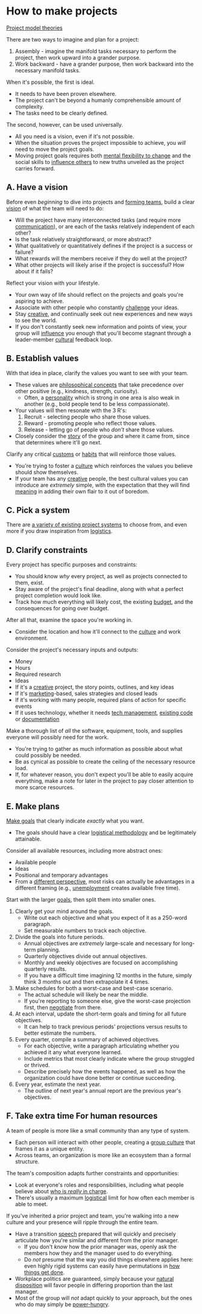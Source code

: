 
# How to make projects

[Project model theories](mgmt-2_projects-theories.md)

There are two ways to imagine and plan for a project:

1. Assembly - imagine the manifold tasks necessary to perform the project, then work upward into a grander purpose.
2. Work backward - have a grander purpose, then work backward into the necessary manifold tasks.

When it's possible, the first is ideal.

- It needs to have been proven elsewhere.
- The project can't be beyond a humanly comprehensible amount of complexity.
- The tasks need to be clearly defined.

The second, however, can be used universally.

- All you need is a vision, even if it's not possible.
- When the situation proves the project impossible to achieve, you *will* need to move the project goals.
- Moving project goals requires both [mental flexibility to change](people-changes.md) and the social skills to [influence others](people-3_boundaries.md) to new truths unveiled as the project carries forward.

## A. Have a vision

Before even *beginning* to dive into projects and [forming teams](mgmt-3_teams.md), build a clear [vision](imagination.md) of what the team will need to do:

- Will the project have many interconnected tasks (and require more [communication](language-speaking.md)), or are each of the tasks relatively independent of each other?
- Is the task relatively straightforward, or more abstract?
- What qualitatively or quantitatively defines if the project is a success or failure?
- What rewards will the members receive if they do well at the project?
- What other projects will likely arise if the project is successful? How about if it fails?

Reflect your vision with your lifestyle.

- Your own way of life should reflect on the projects and goals you're aspiring to achieve.
- Associate with other people who constantly [challenge](people-conflicts.md) your ideas.
- Stay [creative](mind-creativity.md), and continually seek out new experiences and new ways to see the world.
- If you don't constantly seek new information and points of view, your group will [influence](power-influence.md) you enough that you'll become stagnant through a leader-member [cultural](people-culture.md) feedback loop.

## B. Establish values

With that idea in place, clarify the values you want to see with your team.

- These values are [philosophical concepts](values.md) that take precedence over other positive (e.g., kindness, strength, curiosity).
  - Often, a [personality](personality.md) which is strong in one area is also weak in another (e.g., bold people tend to be less compassionate).
- Your values will then resonate with the 3 R's:
  1. Recruit - selecting people who share those values.
  2. Reward - promoting people who reflect those values.
  3. Release - letting go of people who *don't* share those values.
- Closely consider the [story](stories.md) of the group and where it came from, since that determines where it'll go next.

Clarify any critical [customs](people-rules.md) or [habits](habits.md) that will reinforce those values.

- You're trying to foster a [culture](people-culture.md) which reinforces the values you believe should show themselves.
- If your team has any [creative](mind-creativity.md) people, the best cultural values you can introduce are *extremely* simple, with the expectation that they will find [meaning](meaning.md) in adding their own flair to it out of boredom.

## C. Pick a system

There are [a variety of existing project systems](mgmt-2_projects-theories.md) to choose from, and even more if you draw inspiration from [logistics](logistics.md).

## D. Clarify constraints

Every project has specific purposes and constraints:

- You should know *why* every project, as well as projects connected to them, exist.
- Stay aware of the project's final deadline, along with what a perfect project completion would look like.
- Track how much everything will likely cost, the existing [budget](money-3_budget.md), and the consequences for going over budget.

After all that, examine the space you're working in.

- Consider the location and how it'll connect to the [culture](people-culture.md) and work environment.

Consider the project's necessary inputs and outputs:

- Money
- Hours
- Required research
- Ideas
- If it's a [creative](mind-creativity.md) project, the story points, outlines, and key ideas
- If it's [marketing](marketing.md)-based, sales strategies and closed leads
- If it's working with many people, required plans of action for specific events
- If it uses technology, whether it needs [tech management](mgmt-2_projects-cs.md), [existing code](computers-software-versionctrl.md) or [documentation](language-writing-documentation.md)

Make a thorough list of *all* the software, equipment, tools, and supplies everyone will possibly need for the work.

- You're trying to gather as much information as possible about what could possibly be needed.
- Be as cynical as possible to create the ceiling of the necessary resource load.
- If, for whatever reason, you don't expect you'll be able to easily acquire everything, make a note for later in the project to pay closer attention to more scarce resources.

## E. Make plans

[Make goals](success-3_goals.md) that clearly indicate *exactly* what you want.

- The goals should have a clear [logistical methodology](logistics.md) and be legitimately attainable.

Consider all available resources, including more abstract ones:

- Available people
- Ideas
- Positional and temporary advantages
- From a [different perspective](mind-creativity-how.md), most risks can actually be advantages in a different framing (e.g., [unemployment](hardship-unemployment.md) creates available free time).

Start with the larger [goals](success-3_goals.md), then split them into smaller ones.

1. Clearly get your mind around the goals.
   - Write out each objective and what you expect of it as a 250-word paragraph.
   - Set measurable numbers to track each objective.
2. Divide the goals into future periods.
   - Annual objectives are *extremely* large-scale and necessary for long-term planning.
   - Quarterly objectives divide out annual objectives.
   - Monthly and weekly objectives are focused on accomplishing quarterly results.
   - If you have a difficult time imagining 12 months in the future, simply think 3 months out and then extrapolate it 4 times.
3. Make schedules for both a worst-case and best-case scenario.
   - The actual schedule will likely be near the middle.
   - If you're reporting to someone else, give the worst-case projection first, then [negotiate](people-conflicts-negotiation.md) from there.
4. At each interval, update the short-term goals and timing for all future objectives.
   - It can help to track previous periods' projections versus results to better estimate the numbers.
5. Every quarter, compile a summary of achieved objectives.
   - For each objective, write a paragraph articulating whether you achieved it any what everyone learned.
   - Include metrics that most clearly indicate where the group struggled or thrived.
   - Describe precisely how the events happened, as well as how the organization could have done better or continue succeeding.
6. Every year, estimate the next year.
   - The outline of next year's annual report are the previous year's objectives.

## F. Take extra time For human resources

A team of people is more like a small community than any type of system.

- Each person will interact with other people, creating a [group culture](people-culture.md) that frames it as a unique entity.
- Across teams, an organization is more like an ecosystem than a formal structure.

The team's composition adapts further constraints and opportunities:

- Look at everyone's roles and responsibilities, including what people believe about [who is *really* in charge](power-types.md).
- There's usually a maximum [logistical](logistics.md) limit for how often each member is able to meet.

If you've inherited a prior project and team, you're walking into a new culture and your presence will ripple through the entire team.

- Have a transition [speech](language-speaking.md) prepared that will quickly and precisely articulate how you're similar and different from the prior manager.
  - If you don't *know* how the prior manager was, openly ask the members how they and the manager used to do everything.
  - Do *not* presume that the way you did things elsewhere applies here: even highly rigid systems can easily have permutations in [how things get done](habits.md).
- Workplace politics are guaranteed, simply because your [natural disposition](personality.md) will favor people in differing proportion than the last manager.
- Most of the group will *not* adapt quickly to your approach, but the ones who do may simply be [power-hungry](power.md).
